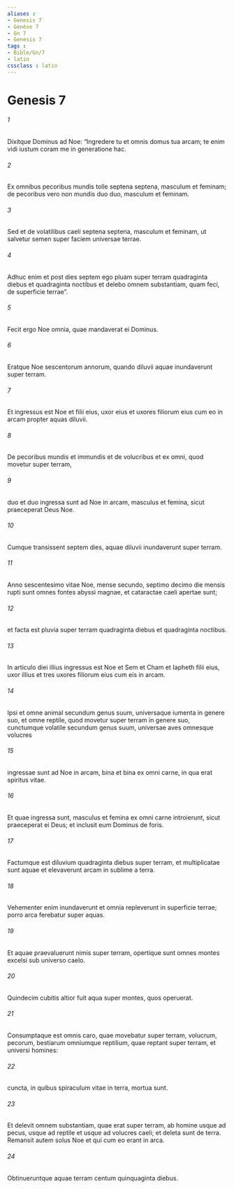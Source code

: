 ```yaml
---
aliases : 
- Genesis 7
- Genèse 7
- Gn 7
- Genesis 7
tags : 
- Bible/Gn/7
- latin
cssclass : latin
---
```


# Genesis 7

###### 1
Dixitque Dominus ad Noe: “Ingredere tu et omnis domus tua arcam; te enim vidi iustum coram me in generatione hac. 
###### 2
Ex omnibus pecoribus mundis tolle septena septena, masculum et feminam; de pecoribus vero non mundis duo duo, masculum et feminam. 
###### 3
Sed et de volatilibus caeli septena septena, masculum et feminam, ut salvetur semen super faciem universae terrae. 
###### 4
Adhuc enim et post dies septem ego pluam super terram quadraginta diebus et quadraginta noctibus et delebo omnem substantiam, quam feci, de superficie terrae”. 
###### 5
Fecit ergo Noe omnia, quae mandaverat ei Dominus. 
###### 6
Eratque Noe sescentorum annorum, quando diluvii aquae inundaverunt super terram.
###### 7
Et ingressus est Noe et filii eius, uxor eius et uxores filiorum eius cum eo in arcam propter aquas diluvii. 
###### 8
De pecoribus mundis et immundis et de volucribus et ex omni, quod movetur super terram, 
###### 9
duo et duo ingressa sunt ad Noe in arcam, masculus et femina, sicut praeceperat Deus Noe. 
###### 10
Cumque transissent septem dies, aquae diluvii inundaverunt super terram.
###### 11
Anno sescentesimo vitae Noe, mense secundo, septimo decimo die mensis rupti sunt omnes fontes abyssi magnae, et cataractae caeli apertae sunt; 
###### 12
et facta est pluvia super terram quadraginta diebus et quadraginta noctibus. 
###### 13
In articulo diei illius ingressus est Noe et Sem et Cham et Iapheth filii eius, uxor illius et tres uxores filiorum eius cum eis in arcam. 
###### 14
Ipsi et omne animal secundum genus suum, universaque iumenta in genere suo, et omne reptile, quod movetur super terram in genere suo, cunctumque volatile secundum genus suum, universae aves omnesque volucres 
###### 15
ingressae sunt ad Noe in arcam, bina et bina ex omni carne, in qua erat spiritus vitae. 
###### 16
Et quae ingressa sunt, masculus et femina ex omni carne introierunt, sicut praeceperat ei Deus; et inclusit eum Dominus de foris.
###### 17
Factumque est diluvium quadraginta diebus super terram, et multiplicatae sunt aquae et elevaverunt arcam in sublime a terra. 
###### 18
Vehementer enim inundaverunt et omnia repleverunt in superficie terrae; porro arca ferebatur super aquas. 
###### 19
Et aquae praevaluerunt nimis super terram, opertique sunt omnes montes excelsi sub universo caelo. 
###### 20
Quindecim cubitis altior fuit aqua super montes, quos operuerat.
###### 21
Consumptaque est omnis caro, quae movebatur super terram, volucrum, pecorum, bestiarum omniumque reptilium, quae reptant super terram, et universi homines: 
###### 22
cuncta, in quibus spiraculum vitae in terra, mortua sunt. 
###### 23
Et delevit omnem substantiam, quae erat super terram, ab homine usque ad pecus, usque ad reptile et usque ad volucres caeli; et deleta sunt de terra. Remansit autem solus Noe et qui cum eo erant in arca. 
###### 24
Obtinueruntque aquae terram centum quinquaginta diebus.
